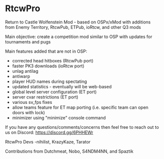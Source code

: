 # RtcwPro

Return to Castle Wolfenstein Mod - based on OSPx/xMod with additions from Enemy Territory, RtcwPub, ETPub, ioRtcw, and other Q3 mods

Main objective: create a competition mod similar to OSP with updates for tournaments and pugs

Main features added that are not in OSP:
 - corrected head hitboxes (RtcwPub port)
 - faster PK3 downloads (ioRtcw port)
 - unlag antilag
 - antiwarp
 - player HUD names during spectating
 - updated statistics - eventually will be web-based
 - global level server configuration (ET port)
 - server cvar restrictions (ET port)
 - various sv_fps fixes
 - allow teams feature for ET map porting (i.e. specific team can open doors with lock)
 - minimizer using "minimize" console command

If you have any questions/comments/concerns then feel free to reach out to us on Discord: https://discord.gg/6PHHEWr

RtcwPro Devs
-nihilist, KrazyKaze, Tarator

Contributions from Dutchmeat, Nobo, S4NDM4NN, and Spaztik
